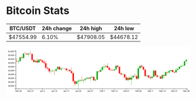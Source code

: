 # Bitcoin Stats

BTC/USDT|24h change|24h high|24h low|
|---|---|---|---|
|$47554.99|6.10%|$47908.05|$44678.12|

<img src="./chart.svg">
